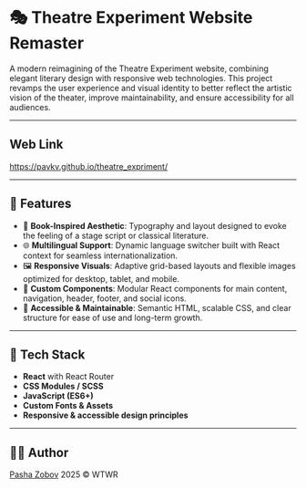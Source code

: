 # 🎭 Theatre Experiment Website Remaster

A modern reimagining of the Theatre Experiment website, combining elegant literary design with responsive web technologies. This project revamps the user experience and visual identity to better reflect the artistic vision of the theater, improve maintainability, and ensure accessibility for all audiences.

---

## Web Link

https://pavkv.github.io/theatre_expriment/

---

## 🌟 Features

- 📖 **Book-Inspired Aesthetic**: Typography and layout designed to evoke the feeling of a stage script or classical literature.
- 🌐 **Multilingual Support**: Dynamic language switcher built with React context for seamless internationalization.
- 🖼️ **Responsive Visuals**: Adaptive grid-based layouts and flexible images optimized for desktop, tablet, and mobile.
- 🎨 **Custom Components**: Modular React components for main content, navigation, header, footer, and social icons.
- 🧠 **Accessible & Maintainable**: Semantic HTML, scalable CSS, and clear structure for ease of use and long-term growth.

---

## 🚀 Tech Stack

- **React** with React Router
- **CSS Modules / SCSS**
- **JavaScript (ES6+)**
- **Custom Fonts & Assets**
- **Responsive & accessible design principles**

---

## 👨‍💻 Author

[Pasha Zobov](https://github.com/Pavkv)
2025 © WTWR

